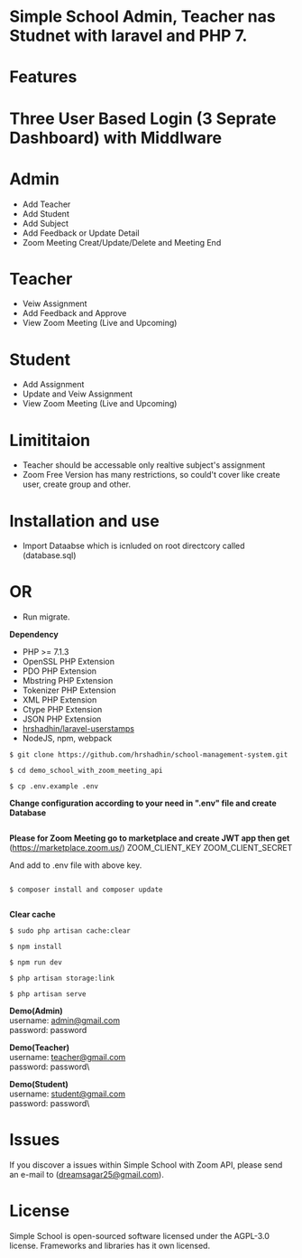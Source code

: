 # Simple School Admin, Teacher nas Studnet with laravel and PHP 7.


# Features
# Three User Based Login (3 Seprate Dashboard) with Middlware
# Admin 
- Add Teacher
- Add Student
- Add Subject
- Add Feedback or Update Detail
- Zoom Meeting Creat/Update/Delete and Meeting End
# Teacher
- Veiw Assignment
- Add Feedback and Approve
- View Zoom Meeting (Live and Upcoming)
# Student
- Add Assignment 
- Update and Veiw Assignment 
- View Zoom Meeting (Live and Upcoming)

# Limititaion
- Teacher should be accessable only realtive subject's assignment
- Zoom Free Version has many restrictions, so could't cover like create user, create group and other.

# Installation and use

- Import Dataabse which is icnluded on root directcory called (database.sql)

# OR

- Run migrate.

**Dependency**
- PHP >= 7.1.3
- OpenSSL PHP Extension
- PDO PHP Extension
- Mbstring PHP Extension
- Tokenizer PHP Extension
- XML PHP Extension
- Ctype PHP Extension
- JSON PHP Extension
- [hrshadhin/laravel-userstamps](https://github.com/hrshadhin/laravel-userstamps.git)
- NodeJS, npm, webpack


```
$ git clone https://github.com/hrshadhin/school-management-system.git

```
```
$ cd demo_school_with_zoom_meeting_api
```
```
$ cp .env.example .env
```
**Change configuration according to your need in ".env" file and create Database**
```

```
**Please for Zoom Meeting go to marketplace and create JWT app then get** (https://marketplace.zoom.us/)
ZOOM_CLIENT_KEY
ZOOM_CLIENT_SECRET 

And add to .env file with above key.

```

```
```
$ composer install and composer update
```
```

```
**Clear cache**
```
$ sudo php artisan cache:clear
```
```
$ npm install
```
```
$ npm run dev
```
```
$ php artisan storage:link
```
```
$ php artisan serve
```

**Demo(Admin)**\
username: admin@gmail.com\
password: password

**Demo(Teacher)**\
username: teacher@gmail.com\
password: password\

**Demo(Student)**\
username: student@gmail.com\
password: password\


# Issues

If you discover a issues within Simple School with Zoom API, please send an e-mail to (dreamsagar25@gmail.com).

# License

Simple School is open-sourced software licensed under the AGPL-3.0 license. Frameworks and libraries has it own licensed.
